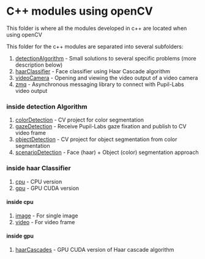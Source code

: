 # C++ modules using openCV

This folder is where all the modules developed in c++ are located when using openCV

This folder for the c++ modules are separated into several subfolders:
1. [detectionAlgorithm](https://github.com/NunoDuarte/openCVdevelop/tree/master/cpp/detectionAlgorithm) - Small solutions to several specific problems (more description below)
2. [haarClassifier](https://github.com/NunoDuarte/openCVdevelop/tree/master/cpp/haarClassifier) - Face classifier using Haar Cascade algorithm
3. [videoCamera](https://github.com/NunoDuarte/openCVdevelop/tree/master/cpp/videoCamera) - Opening and viewing the video output of a video camera
4. [zmq](https://github.com/NunoDuarte/openCVdevelop/tree/master/cpp/zmq) - Asynchronous messaging library to connect with Pupil-Labs video output

### inside detection Algorithm
1. [colorDetection](https://github.com/NunoDuarte/openCVdevelop/tree/master/cpp/detectionAlgorithm/colorDetection) - CV project for color segmentation
2. [gazeDetection](https://github.com/NunoDuarte/openCVdevelop/tree/master/cpp/detectionAlgorithm/gazeDetection) - Receive Pupil-Labs gaze fixation and publish to CV video frame
3. [objectDetection](https://github.com/NunoDuarte/openCVdevelop/tree/master/cpp/detectionAlgorithm/objectDetection) - CV project for object segmentation from color segmentation
4. [scenarioDetection](https://github.com/NunoDuarte/openCVdevelop/tree/master/cpp/detectionAlgorithm/scenarioDetection) - Face (haar) + Object (color) segmentation approach

### inside haar Classifier
1. [cpu](https://github.com/NunoDuarte/openCVdevelop/tree/master/cpp/haarClassifier/cpu) - CPU version
2. [gpu](https://github.com/NunoDuarte/openCVdevelop/tree/master/cpp/haarClassifier/gpu) - GPU CUDA version

#### inside cpu 
1. [image](https://github.com/NunoDuarte/openCVdevelop/tree/master/cpp/haarClassifier/cpu/image) - For single image
2. [video](https://github.com/NunoDuarte/openCVdevelop/tree/master/cpp/haarClassifier/cpu/video) - For video frame

#### inside gpu 
1. [haarCascades](https://github.com/NunoDuarte/openCVdevelop/tree/master/cpp/haarClassifier/gpu/haarCascades) -  GPU CUDA version of Haar cascade algorithm
